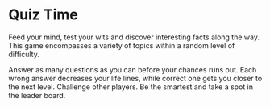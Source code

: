 # Quiz Time

Feed your mind, test your wits and discover interesting facts along the way. This game encompasses a variety of topics within a random level of difficulty.

Answer as many questions as you can before your chances runs out. Each wrong answer decreases your life lines, while correct one gets you closer to the next level. Challenge other players. Be the smartest and take a spot in the leader board.
